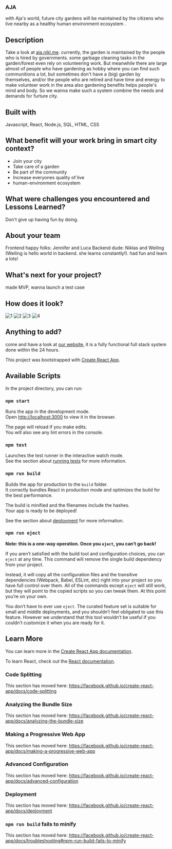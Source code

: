 ### AJA
with Aja's world, future city gardens will be maintained by the citizens who live nearby as a healthy human environment ecosystem .

## Description
Take a look at [aja.nikl.me](https://aja.nikl.me).
currently, the garden is maintained by the people who is hired by governments.
some garbage cleaning tasks in the garden/forest even rely on volunteering work.
But meanwhile there are large almost of people who have gardening as hobby where you can find such communitions a lot, but sometimes don't have a (big) garden by themselves, and/or the people who are retired and have time and energy to make volunteer work in the area also gardening benefits helps people's mind and body.
So we wanna make such a system combine the needs and demands for furture city.


## Built with
Javascript, React, Node.js, SQL, HTML, CSS

## What benefit will your work bring in smart city context?
- Join your city
- Take care of a garden
- Be part of the community
- Increase everyones quality of live
- human-environment ecosystem

## What were challenges you encountered and Lessons Learned?
Don't give up having fun by doing.

## About your team
Frontend happy folks: Jennifer and Luca
Backend dude: Niklas and Weiling (Weiling is hello world in backend. she learns constantly!). 
had fun and learn a lots!

## What's next for your project?
made MVP, wanna launch a test case

## How does it look?
![1](https://i.imgur.com/n27D6qD.png)
![2](https://i.imgur.com/1XqUUu8.png)
![3](https://i.imgur.com/soWBwTg.png)
![4](https://i.imgur.com/m1qqfYx.png)


## Anything to add?
come and have a look at [our website](https://aja.nikl.me), it is a fully functional full stack system done within the 24 hours.

This project was bootstrapped with [Create React App](https://github.com/facebook/create-react-app).

## Available Scripts

In the project directory, you can run:

### `npm start`

Runs the app in the development mode.<br>
Open [http://localhost:3000](http://localhost:3000) to view it in the browser.

The page will reload if you make edits.<br>
You will also see any lint errors in the console.

### `npm test`

Launches the test runner in the interactive watch mode.<br>
See the section about [running tests](https://facebook.github.io/create-react-app/docs/running-tests) for more information.

### `npm run build`

Builds the app for production to the `build` folder.<br>
It correctly bundles React in production mode and optimizes the build for the best performance.

The build is minified and the filenames include the hashes.<br>
Your app is ready to be deployed!

See the section about [deployment](https://facebook.github.io/create-react-app/docs/deployment) for more information.

### `npm run eject`

**Note: this is a one-way operation. Once you `eject`, you can’t go back!**

If you aren’t satisfied with the build tool and configuration choices, you can `eject` at any time. This command will remove the single build dependency from your project.

Instead, it will copy all the configuration files and the transitive dependencies (Webpack, Babel, ESLint, etc) right into your project so you have full control over them. All of the commands except `eject` will still work, but they will point to the copied scripts so you can tweak them. At this point you’re on your own.

You don’t have to ever use `eject`. The curated feature set is suitable for small and middle deployments, and you shouldn’t feel obligated to use this feature. However we understand that this tool wouldn’t be useful if you couldn’t customize it when you are ready for it.

## Learn More

You can learn more in the [Create React App documentation](https://facebook.github.io/create-react-app/docs/getting-started).

To learn React, check out the [React documentation](https://reactjs.org/).

### Code Splitting

This section has moved here: https://facebook.github.io/create-react-app/docs/code-splitting

### Analyzing the Bundle Size

This section has moved here: https://facebook.github.io/create-react-app/docs/analyzing-the-bundle-size

### Making a Progressive Web App

This section has moved here: https://facebook.github.io/create-react-app/docs/making-a-progressive-web-app

### Advanced Configuration

This section has moved here: https://facebook.github.io/create-react-app/docs/advanced-configuration

### Deployment

This section has moved here: https://facebook.github.io/create-react-app/docs/deployment

### `npm run build` fails to minify

This section has moved here: https://facebook.github.io/create-react-app/docs/troubleshooting#npm-run-build-fails-to-minify
